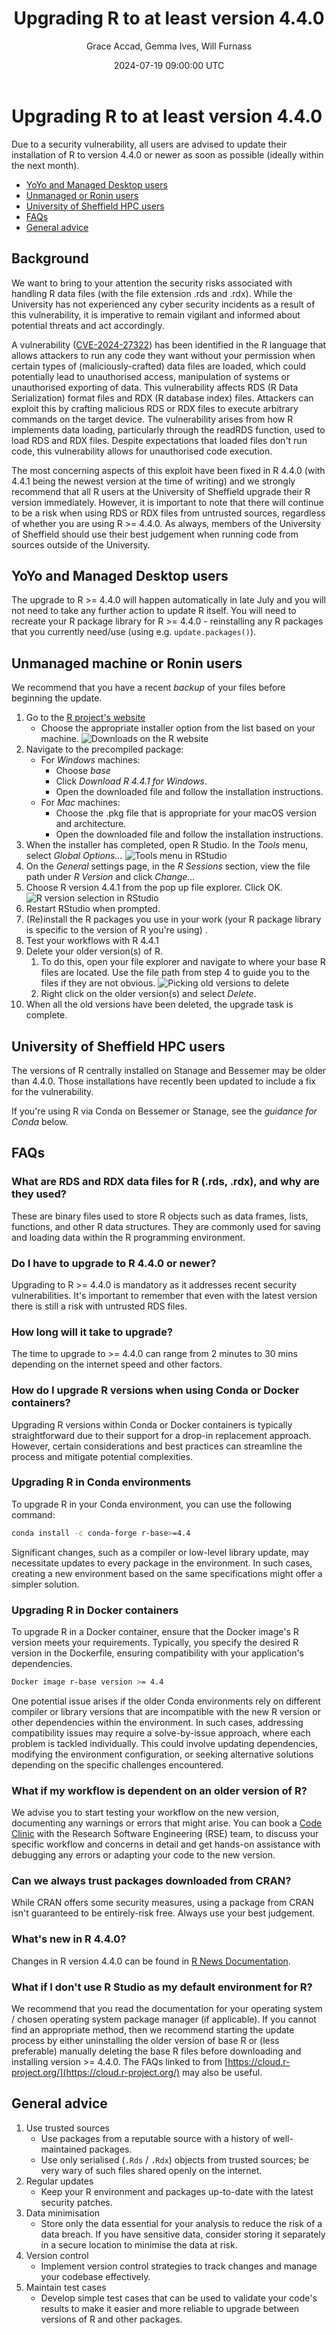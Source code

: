 ﻿---
layout: post
title: "Upgrading R to at least version 4.4.0"
author: Grace Accad, Gemma Ives, Will Furnass
slug: 2024-07-19-faqs-for-upgrading-r
date: 2024-07-19 09:00:00 UTC
tags: R rstats security
category:
link:
description:
social_image:
type: text
excerpt_separator: <!--more-->
---

# Upgrading R to at least version 4.4.0

Due to a security vulnerability, all users are advised to update their installation of R to version 4.4.0 or newer as soon as possible (ideally within the next month).
<!--more-->

* [YoYo and Managed Desktop users](#yoyo-and-managed-desktop-users)
* [Unmanaged or Ronin users](#unmanaged-or-ronin-users)
* [University of Sheffield HPC users](#university-of-sheffield-hpc-users)
* [FAQs](#faqs)
* [General advice](#general-advice)

## Background

We want to bring to your attention the security risks associated with handling R data files (with the file extension .rds and .rdx).  While the University has not experienced any cyber security incidents as a result of this vulnerability, it is imperative to remain vigilant and informed about potential threats and act accordingly. 

A vulnerability ([CVE-2024-27322](https://hiddenlayer.com/research/r-bitrary-code-execution/)) has been identified in the R language that allows attackers to run any code they want without your permission when certain types of (maliciously-crafted) data files are loaded, which could potentially lead to unauthorised access, manipulation of systems or unauthorised exporting of data. This vulnerability affects RDS (R Data Serialization) format files and RDX (R database index) files. Attackers can exploit this by crafting malicious RDS or RDX files to execute arbitrary commands on the target device. The vulnerability arises from how R implements data loading, particularly through the readRDS function, used to load RDS and RDX files. Despite expectations that loaded files don't run code, this vulnerability allows for unauthorised code execution.


The most concerning aspects of this exploit have been fixed in R 4.4.0 (with 4.4.1 being the newest version at the time of writing) and we strongly recommend that all R users at the University of Sheffield upgrade their R version immediately. However, it is important to note that there will continue to be a risk when using RDS or RDX files from untrusted sources, regardless of whether you are using R >= 4.4.0. As always, members of the University of Sheffield should use their best judgement when running code from sources outside of the University.

## YoYo and Managed Desktop users

The upgrade to R >= 4.4.0 will happen automatically in late July and you will not need to take any further action to update R itself. You will need to recreate your R package library for R >= 4.4.0 - reinstalling any R packages that you currently need/use (using e.g. `update.packages()`).

## Unmanaged machine or Ronin users 

We recommend that you have a recent *backup* of your files before beginning the update.

1. Go to the [R project's website](https://cran.r-project.org/)
     * Choose the appropriate installer option from the list based on your machine.  ![Downloads on the R website](/assets/images/2024-06-05-faqs-for-upgrading-r/upgrading-r-rstudio-r-website-downloads.png)
1. Navigate to the precompiled package: 
    * For *Windows* machines: 
        * Choose _base_
        * Click _Download R 4.4.1 for Windows_.
        * Open the downloaded file and follow the installation instructions.
    * For *Mac* machines:
        * Choose the .pkg file that is appropriate for your macOS version and architecture.
        * Open the downloaded file and follow the installation instructions.
1. When the installer has completed, open R Studio. In the _Tools_ menu, select _Global Options..._   ![Tools menu in RStudio](/assets/images/2024-06-05-faqs-for-upgrading-r/upgrading-r-rstudio-tools-menu.png)
1. On the _General_ settings page, in the _R Sessions_ section,  view the file path under _R Version_ and click _Change..._
1. Choose R version 4.4.1 from the pop up file explorer. Click OK.   ![R version selection in RStudio](/assets/images/2024-06-05-faqs-for-upgrading-r/upgrading-r-rstudio-version-selection.png)
1. Restart RStudio when prompted.
1. (Re)install the R packages you use in your work (your R package library is specific to the version of R you're using) .
1. Test your workflows with R 4.4.1 
1. Delete your older version(s) of R. 
   1. To do this, open your file explorer and navigate to where your base R files are located. Use the file path from step 4 to guide you to the files if they are not obvious.  ![Picking old versions to delete](/assets/images/2024-06-05-faqs-for-upgrading-r/upgrading-r-rstudio-r-folder-deletion.png)
   1. Right click on the older version(s) and select _Delete_.  
1. When all the old versions have been deleted, the upgrade task is complete.

## University of Sheffield HPC users

The versions of R centrally installed on Stanage and Bessemer may be older than 4.4.0. Those installations have recently been updated to include a fix for the vulnerability.  

If you're using R via Conda on Bessemer or Stanage, see the *guidance for Conda* below.

## FAQs

### What are RDS and RDX data files for R (.rds, .rdx), and why are they used?

These are binary files used to store R objects such as data frames, lists, functions, and other R data structures. They are commonly used for saving and loading data within the R programming environment.

### Do I have to upgrade to R 4.4.0 or newer?

Upgrading to R >= 4.4.0 is mandatory as it addresses recent security vulnerabilities. It's important to remember that even with the latest version there is still a risk with untrusted RDS files.

### How long will it take to upgrade?

The time to upgrade to >= 4.4.0 can range from 2 minutes to 30 mins depending on the internet speed and other factors.

### How do I upgrade R versions when using Conda or Docker containers?

Upgrading R versions within Conda or Docker containers is typically straightforward due to their support for a drop-in replacement approach. However, certain considerations and best practices can streamline the process and mitigate potential complexities.

### Upgrading R in Conda environments

To upgrade R in your Conda environment, you can use the following command:

```sh
conda install -c conda-forge r-base>=4.4
```

Significant changes, such as a compiler or low-level library update, may necessitate updates to every package in the environment. In such cases, creating a new environment based on the same specifications might offer a simpler solution.

### Upgrading R in Docker containers

To upgrade R in a Docker container, ensure that the Docker image's R version meets your requirements. Typically, you specify the desired R version in the Dockerfile, ensuring compatibility with your application's dependencies.

```sh
Docker image r-base version >= 4.4
```

One potential issue arises if the older Conda environments rely on different compiler or library versions that are incompatible with the new R version or other dependencies within the environment. In such cases, addressing compatibility issues may require a solve-by-issue approach, where each problem is tackled individually. This could involve updating dependencies, modifying the environment configuration, or seeking alternative solutions depending on the specific challenges encountered.

### What if my workflow is dependent on an older version of R?

We advise you to start testing your workflow on the new version, documenting any warnings or errors that might arise. You can book a [Code Clinic](https://rse.shef.ac.uk/support/code-clinic/) with the Research Software Engineering (RSE) team, to discuss your specific workflow and concerns in detail and get hands-on assistance with debugging any errors or adapting your code to the new version.

### Can we always trust packages downloaded from CRAN?

While CRAN offers some security measures, using a package from CRAN isn't guaranteed to be entirely-risk free. Always use your best judgement. 

### What's new in R 4.4.0? 

Changes in R version 4.4.0 can be found in [R News Documentation](https://cran.r-project.org/bin/windows/base/NEWS.R-4.4.0.html). 

### What if I don't use R Studio as my default environment for R?

We recommend that you read the documentation for your operating system / chosen operating system package manager (if applicable). If you cannot find an appropriate method, then we recommend starting the update process by either uninstalling the older version of base R or (less preferable) manually deleting the base R files before downloading and installing version >= 4.4.0.  The FAQs linked to from [https://cloud.r-project.org/](https://cloud.r-project.org/) may also be useful.

## General advice

1. Use trusted sources
    * Use packages from a reputable source with a history of well-maintained packages. 
    * Use only serialised (`.Rds` / `.Rdx`) objects from trusted sources; be very wary of such files shared openly on the internet.
1. Regular updates
    * Keep your R environment and packages up-to-date with the latest security patches. 
1. Data minimisation
    * Store only the data essential for your analysis to reduce the risk of a data breach. If you have sensitive data, consider storing it separately in a secure location to minimise the data at risk. 
1. Version control
    * Implement version control strategies to track changes and manage your codebase effectively. 
1. Maintain test cases
    * Develop simple test cases that can be used to validate your code's results to make it easier and more reliable to upgrade between versions of R and other packages.
